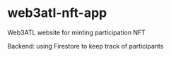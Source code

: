 # web3atl-nft-app

Web3ATL website for minting participation NFT

Backend: using Firestore to keep track of participants
